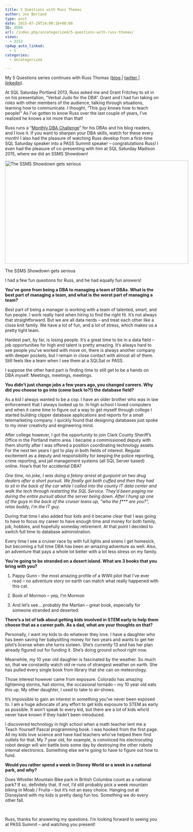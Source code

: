 ```yaml
---
title: 5 Questions with Russ Thomas
author: Jes Borland
type: post
date: 2015-07-29T14:00:18+00:00
ID: 3509
url: /index.php/uncategorized/5-questions-with-russ-thomas/
views:
  - 3152
rp4wp_auto_linked:
  - 1
categories:
  - Uncategorized

---
```

My 5 Questions series continues with Russ Thomas (<a href="https://sqljudo.wordpress.com/" target="_blank">blog </a>| <a href="https://twitter.com/SQLJudo" target="_blank">twitter </a>| <a href="https://www.linkedin.com/pub/russ-thomas/59/601/4b2" target="_blank">linkedin</a>).

At SQL Saturday Portland 2013, Russ asked me and Grant Fritchey to sit in on his presentation, &#8220;Verbal Judo for the DBA&#8221;. Grant and I had fun taking on roles with other members of the audience, talking through situations, learning how to communicate. I thought, &#8220;This guy knows how to teach people!&#8221; As I&#8217;ve gotten to know Russ over the last couple of years, I&#8217;ve realized he knows a lot more than that!

Russ runs a &#8220;<a href="https://sqljudo.wordpress.com/monthly-dba-challenge/" target="_blank">Monthly DBA Challenge</a>&#8221; for his DBAs and his blog readers, and I love it. If you want to sharpen your DBA skills, watch for these every month! I also had the pleasure of watching Russ develop from a first-time SQL Saturday speaker into a PASS Summit speaker &#8211; congratulations Russ! I even had the pleasure of co-presenting with him at SQL Saturday Madison 2015, where we did an SSMS Showdown!

<div id="attachment_3511" style="width: 611px" class="wp-caption alignright">
  <a href="/wp-content/uploads/2015/07/jes_and_russ.jpg"><img class="wp-image-3511" src="/wp-content/uploads/2015/07/jes_and_russ.jpg" alt="The SSMS Showdown gets serious" width="601" height="338" srcset="/wp-content/uploads/2015/07/jes_and_russ.jpg 1024w, /wp-content/uploads/2015/07/jes_and_russ-300x168.jpg 300w" sizes="(max-width: 601px) 100vw, 601px" /></a>
  
  <p class="wp-caption-text">
    The SSMS Showdown gets serious
  </p>
</div>

I had a few fun questions for Russ, and he had equally fun answers!

**You&#8217;ve gone from being a DBA to managing a team of DBAs. What is the best part of managing a team, and what is the worst part of managing a team?** 

Best part of being a manager is working with a team of talented, smart, and fun people. I work really hard when hiring to find the right fit. It&#8217;s not always that straightforward. But we are all data nerds &#8211; and treat each other like a close knit family. We have a lot of fun, and a lot of stress, which makes us a pretty tight team.

Hardest part, by far, is losing people. It&#8217;s a great time to be in a data field &#8211; job opportunities for high end talent is pretty amazing. It&#8217;s always hard to see people you&#8217;ve worked with move on, there is always another company with deeper pockets, but I remain in close contact with almost all of them. Still feels like a team when I see them at a SQLSat or PASS.

I suppose the other hard part is finding time to still get to be a hands on DBA myself. Meetings, meetings, meetings.

**You didn&#8217;t just change jobs a few years ago, you changed careers. Why did you choose to go into (come back to?!) the database field?** 

As a kid I always wanted to be a cop. I have an older brother who was in law enforcement that I always looked up to. In high school I loved computers and when it came time to figure out a way to get myself through college I started building clipper database applications and reports for a small telemarketing company. I quickly found that designing databases just spoke to my inner creativity and engineering mind.

After college however, I got the opportunity to join Clark County Sheriff&#8217;s Office in the Portland metro area. I became a commissioned deputy with them shortly after I was offered a position coordinating technology assets. For the next ten years I got to play in both fields of interest. Regular excitement as a deputy and responsibility for keeping the police reporting, crime reporting, and jail management systems (all SQL Server based) online. How&#8217;s that for accidental DBA?

_One time, no joke, I was doing a felony arrest at gunpoint on two drug dealers after a short pursuit. We finally got both cuffed and then they had to sit in the back of the car while I called into the county IT data center and walk the tech through restarting the SQL Service. They&#8217;d been paging me during the entire pursuit about the server being down. After I hung up one of the guys in the back of the cruiser leans up, &#8220;who the f\*** are you?&#8221;, relax buddy, I&#8217;m the IT guy._

During that time I also added four kids and it became clear that I was going to have to focus my career to have enough time and money for both family, job, hobbies, and hopefully someday retirement. At that point I decided to switch full time to database administration.

Every time I see a cruiser race by with full lights and sirens I get homesick, but becoming a full time DBA has been an amazing adventure as well. Also, an adventure that pays a whole lot better with a lot less stress on my family.

**You&#8217;re going to be stranded on a desert island. What are 3 books that you bring with you?** 

1. Pappy Gunn &#8211; the most amazing profile of a WWII pilot that I&#8217;ve ever read &#8211; no adventure story on earth can match what really happened with this cat.
  
2. Book of Mormon &#8211; yep, I&#8217;m Mormon
  
3. And let&#8217;s see&#8230; probably the Martian &#8211; great book, especially for someone stranded and deserted.

**There&#8217;s a lot of talk about getting kids involved in STEM early to help them choose that as a career path. As a dad, what are your thoughts on that?** 

Personally, I want my kids to do whatever they love. I have a daughter who has been saving her babysitting money for two years and wants to get her pilot&#8217;s license when she turns sixteen. She&#8217;s currently 13 and has her plan already figured out for funding it. She&#8217;s doing ground school right now.

Meanwhile, my 10 year old daughter is fascinated by the weather. So much so, that we constantly watch old re-runs of strangest weather on earth. She has pulled every single book from library that she can on meteorology.

Those interest however came from exposure. Colorado has amazing lightening storms, hail storms, the occasional tornado &#8211; my 10 year old eats this up. My other daughter, I used to take to air-shows.

It&#8217;s impossible to gain an interest in something you&#8217;ve never been exposed to. I am a huge advocate of any effort to get kids exposure to STEM as early as possible. It won&#8217;t speak to every kid, but there are a lot of kids who&#8217;d never have known if they hadn&#8217;t been introduced.

I discovered technology in high school when a math teacher lent me a Teach Yourself Pascal programming book. I was hooked from the first page. All my kids love science and have had teachers who&#8217;ve helped them find outlets for that. My 7 year old, for example, is convinced his electrocuting robot design will win battle bots some day by destroying the other robots internal electronics. Something else we&#8217;re going to have to figure out how to fund.

**Would you rather spend a week in Disney World or a week in a national park, and why?** 

Does Whistler Mountain Bike park in British Columbia count as a national park? If so, definitely that. If not, I&#8217;d still probably pick a week mountain biking in Moab / Fruita &#8211; but it&#8217;s not an easy choice. Hanging out at Disneyland with my kids is pretty dang fun too. Something we do every other fall.

&nbsp;

Russ, thanks for answering my questions. I&#8217;m looking forward to seeing you at PASS Summit &#8211; and watching you present!